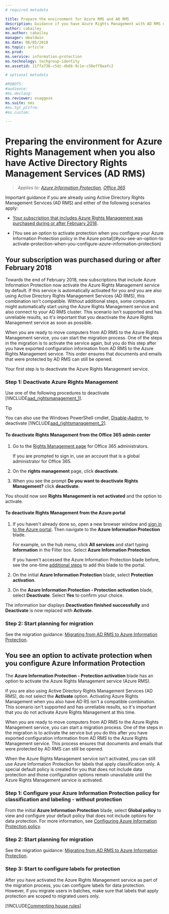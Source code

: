 ```yaml
---
# required metadata

title: Prepare the environment for Azure RMS and AD RMS
description: Guidance if you have Azure Rights Management with AD RMS deployed.
author: cabailey
ms.author: cabailey
manager: mbaldwin
ms.date: 06/05/2018
ms.topic: article
ms.prod:
ms.service: information-protection
ms.technology: techgroup-identity
ms.assetid: 11ffa730-c5dc-4b6b-9c1e-c58eff8aafc2

# optional metadata

#ROBOTS:
#audience:
#ms.devlang:
ms.reviewer: esaggese
ms.suite: ems
#ms.tgt_pltfrm:
#ms.custom:

---
```


# Preparing the environment for Azure Rights Management when you also have Active Directory Rights Management Services (AD RMS)

>*Applies to: [Azure Information Protection](https://azure.microsoft.com/pricing/details/information-protection), [Office 365](http://download.microsoft.com/download/E/C/F/ECF42E71-4EC0-48FF-AA00-577AC14D5B5C/Azure_Information_Protection_licensing_datasheet_EN-US.pdf)*

Important guidance if you are already using Active Directory Rights Management Services (AD RMS) and either of the following scenarios apply:

- [Your subscription that includes Azure Rights Management was purchased during or after February 2018](#your-subscription-was-purchased-during-or-after-february-2018).

- [You see an option to activate protection when you configure your Azure Information Protection policy in the Azure portal](#you-see-an-option-to activate-protection-when-you-configure-azure-information-protection)

## Your subscription was purchased during or after February 2018

Towards the end of February 2018, new subscriptions that include Azure Information Protection now activate the Azure Rights Management service by default. If this service is automatically activated for you and you are also using Active Directory Rights Management Services (AD RMS), this combination isn't compatible. Without additional steps, some computers might automatically start using the Azure Rights Management service and also connect to your AD RMS cluster. This scenario isn't supported and has unreliable results, so it's important that you deactivate the Azure Rights Management service as soon as possible. 

When you are ready to move computers from AD RMS to the Azure Rights Management service, you can start the migration process. One of the steps in the migration is to activate the service again, but you do this step after you have exported configuration information from AD RMS to the Azure Rights Management service. This order ensures that documents and emails that were protected by AD RMS can still be opened.

Your first step is to deactivate the Azure Rights Management service.

### Step 1: Deactivate Azure Rights Management
Use one of the following procedures to deactivate [!INCLUDE[aad_rightsmanagement_1](../includes/aad_rightsmanagement_1_md.md)].

> [!TIP]
> You can also use the Windows PowerShell cmdlet, [Disable-Aadrm](http://msdn.microsoft.com/library/windowsazure/dn629422.aspx), to deactivate [!INCLUDE[aad_rightsmanagement_2](../includes/aad_rightsmanagement_2_md.md)].

#### To deactivate Rights Management from the Office 365 admin center

1. Go to the [Rights Management page](https://account.activedirectory.windowsazure.com/RmsOnline/Manage.aspx) for Office 365 administrators.
    
    If you are prompted to sign in, use an account that is a global administrator for Office 365.

2. On the **rights management** page, click **deactivate**.

3.  When you see the prompt **Do you want to deactivate Rights Management?** click **deactivate**.

You should now see **Rights Management is not activated** and the option to activate.

#### To deactivate Rights Management from the Azure portal

1. If you haven't already done so, open a new browser window and [sign in to the Azure portal](configure-policy.md#signing-in-to-the-azure-portal). Then navigate to the **Azure Information Protection** blade.
    
    For example, on the hub menu, click **All services** and start typing **Information** in the Filter box. Select **Azure Information Protection**.
    
    If you haven't accessed the Azure Information Protection blade before, see the one-time [additional steps](configure-policy.md#to-access-the-azure-information-protection-blade-for-the-first-time) to add this blade to the portal.

2. On the initial **Azure Information Protection** blade, select **Protection activation**. 

3.  On the **Azure Information Protection - Protection activation** blade, select **Deactivate**. Select **Yes** to confirm your choice.

The information bar displays **Deactivation finished successfully** and **Deactivate** is now replaced with **Activate**. 

### Step 2: Start planning for migration

See the migration guidance: [Migrating from AD RMS to Azure Information Protection](../plan-design/migrate-from-ad-rms-to-azure-rms.md).

## You see an option to activate protection when you configure Azure Information Protection

The **Azure Information Protection - Protection activation** blade has an option to activate the Azure Rights Management service (Azure RMS).  

If you are also using Active Directory Rights Management Services (AD RMS), do not select the **Activate** option. Activating Azure Rights Management when you also have AD RS isn't a compatible combination. This scenario isn't supported and has unreliable results, so it's important that you do not activate Azure Rights Management at this time.  

When you are ready to move computers from AD RMS to the Azure Rights Management service, you can start a migration process. One of the steps in the migration is to activate the service but you do this after you have exported configuration information from AD RMS to the Azure Rights Management service. This process ensures that documents and emails that were protected by AD RMS can still be opened. 

When the Azure Rights Management service isn't activated, you can still use Azure Information Protection for labels that apply classification only. A special default policy is created for you that does not include data protection and those configuration options remain unavailable until the Azure Rights Management service is activated.

### Step 1: Configure your Azure Information Protection policy for classification and labeling - without protection

From the initial **Azure Information Protection** blade, select **Global policy** to view and configure your default policy that does not include options for data protection. For more information, see [Configuring Azure Information Protection policy](configure-policy.md).

### Step 2: Start planning for migration

See the migration guidance: [Migrating from AD RMS to Azure Information Protection](../plan-design/migrate-from-ad-rms-to-azure-rms.md).

### Step 3: Start to configure labels for protection

After you have activated the Azure Rights Management service as part of the migration process, you can configure labels for data protection. However, if you migrate users in batches, make sure that labels that apply protection are scoped to migrated users only.

[!INCLUDE[Commenting house rules](../includes/houserules.md)]

